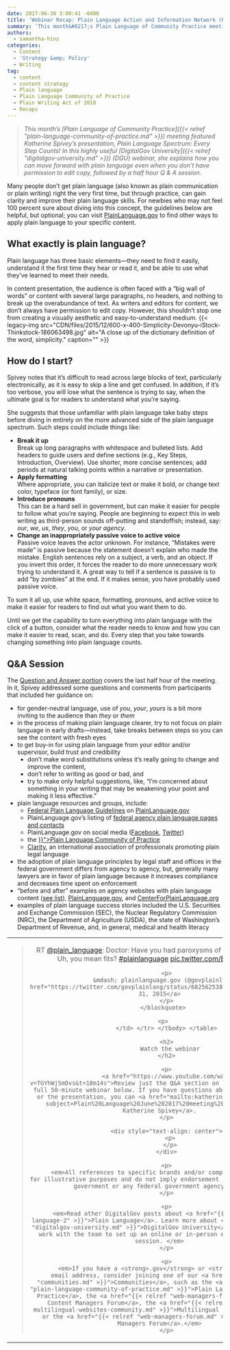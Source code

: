 ```yaml
---
date: 2017-06-30 3:00:41 -0400
title: 'Webinar Recap: Plain Language Action and Information Network (PLAIN) June Meeting'
summary: 'This month&#8217;s Plain Language of Community Practice meeting featured Katherine Spivey&#8217;s presentation, Plain Language Spectrum: Every Step Counts! In this highly useful DigitalGov University (DGU) webinar, she explains how you can move forward with plain language even when you don&#8217;t have permission to edit copy, followed by a half hour Q & A session. Many'
authors:
  - samantha-hinz
categories:
  - Content
  - 'Strategy &amp; Policy'
  - Writing
tag:
  - content
  - content strategy
  - Plain language
  - Plain Language Community of Practice
  - Plain Writing Act of 2010
  - Recaps
---
```


> _This month&#8217;s [Plain Language of Community Practice]({{< relref "plain-language-community-of-practice.md" >}}) meeting featured Katherine Spivey&#8217;s presentation, Plain Language Spectrum: Every Step Counts! In this highly useful [DigitalGov University]({{< relref "digitalgov-university.md" >}}) (DGU) webinar, she explains how you can move forward with plain language even when you don&#8217;t have permission to edit copy, followed by a half hour Q & A session._

Many people don&#8217;t get plain language (also known as plain communication or plain writing) right the very first time, but through practice, can gain clarity and improve their plain language skills. For newbies who may not feel 100 percent sure about diving into this concept, the guidelines below are helpful, but optional; you can visit [PlainLanguage.gov](http://www.plainlanguage.gov/) to find other ways to apply plain language to your specific content.

## What exactly is plain language?

Plain language has three basic elements—they need to find it easily, understand it the first time they hear or read it, and be able to use what they&#8217;ve learned to meet their needs.

In content presentation, the audience is often faced with a &#8220;big wall of words&#8221; or content with several large paragraphs, no headers, and nothing to break up the overabundance of text. As writers and editors for content, we don&#8217;t always have permission to edit copy. However, this shouldn&#8217;t stop one from creating a visually aesthetic and easy-to-understand medium. {{< legacy-img src="CDN/files/2015/12/600-x-400-Simplicity-Devonyu-iStock-Thinkstock-186063498.jpg" alt="A close up of the dictionary definition of the word, simplicity." caption="" >}}

## How do I start?

Spivey notes that it&#8217;s difficult to read across large blocks of text, particularly electronically, as it is easy to skip a line and get confused. In addition, if it&#8217;s too verbose, you will lose what the sentence is trying to say, when the ultimate goal is for readers to understand what you&#8217;re saying.

She suggests that those unfamiliar with plain language take baby steps before diving in entirely on the more advanced side of the plain language spectrum. Such steps could include things like:

<ul style="list-style-type: disc">
  <li>
    <strong>Break it up</strong><br /> Break up long paragraphs with whitespace and bulleted lists. Add headers to guide users and define sections (e.g., Key Steps, Introduction, Overview). Use shorter, more concise sentences; add periods at natural talking points within a narrative or presentation.
  </li>
  <li>
    <strong>Apply formatting</strong><br /> Where appropriate, you can italicize text or make it bold, or change text color, typeface (or font family), or size.
  </li>
  <li>
    <strong>Introduce pronouns</strong><br /> This can be a hard sell in government, but can make it easier for people to follow what you&#8217;re saying. People are beginning to expect this in web writing as third-person sounds off-putting and standoffish; instead, say: <i>our</i>, <i>we</i>, <i>us</i>, <i>they</i>, <i>you</i>, or <i>your agency</i>.
  </li>
  <li>
    <strong>Change an inappropriately passive voice to active voice</strong><br /> Passive voice leaves the actor unknown. For instance, &#8220;Mistakes were made&#8221; is passive because the statement doesn&#8217;t explain who made the mistake. English sentences rely on a subject, a verb, and an object. If you invert this order, it forces the reader to do more unnecessary work trying to understand it. A great way to tell if a sentence is passive is to add &#8220;by zombies&#8221; at the end. If it makes sense, you have probably used passive voice.
  </li>
</ul>

To sum it all up, use white space, formatting, pronouns, and active voice to make it easier for readers to find out what you want them to do.

Until we get the capability to turn everything into plain language with the click of a button, consider what the reader needs to know and how you can make it easier to read, scan, and do. Every step that you take towards changing something into plain language counts.

## Q&A Session

The [Question and Answer portion](https://www.youtube.com/watch?v=TGYhWjSmDvs&t=18m14s) covers the last half hour of the meeting. In it, Spivey addressed some questions and comments from participants that included her guidance on:

<ul style="list-style-type: disc">
  <li>
    for gender-neutral language, use of <em>you</em>, <em>your</em>, <em>yours</em> is a bit more inviting to the audience than <em>they</em> or <em>them</em>
  </li>
  <li>
    in the process of making plain language clearer, try to not focus on plain language in early drafts—instead, take breaks between steps so you can see the content with fresh eyes
  </li>
  <li>
    to get buy-in for using plain language from your editor and/or supervisor, build trust and credibility <ul style="list-style-type: disc">
      <li>
        don’t make word substitutions unless it’s really going to change and improve the content,
      </li>
      <li>
        don’t refer to writing as good or bad, and
      </li>
      <li>
        try to make only helpful suggestions, like, &#8220;I’m concerned about something in your writing that may be weakening your point and making it less effective.&#8221;
      </li>
    </ul>
  </li>

  <li>
    plain language resources and groups, include: <ul>
      <li>
        <a href="http://www.plainlanguage.gov/howto/guidelines/FederalPLGuidelines/">Federal Plain Language Guidelines</a> on <a href="http://www.plainlanguage.gov/">PlainLanguage.gov</a>
      </li>
      <li>
        PlainLanguage.gov&#8217;s listing of <a href="http://www.plainlanguage.gov/plLaw/fedGovt/">federal agency plain language pages and contacts</a>
      </li>
      <li>
        PlainLanguage.gov on social media (<a href="https://www.facebook.com/plainlanguagegov-174397429237337/">Facebook</a>, <a href="https://twitter.com/govplainlang">Twitter</a>)
      </li>
      <li>
        the <a href="{{< relref "plain-language-community-of-practice.md" >}}">Plain Language Community of Practice</a>
      </li>
      <li>
        <a href="http://www.clarity-international.net/">Clarity</a>, an international association of professionals promoting plain legal language
      </li>
    </ul>
  </li>

  <li>
    the adoption of plain language principles by legal staff and offices in the federal government differs from agency to agency, but, generally many lawyers are in favor of plain language because it increases compliance and decreases time spent on enforcement
  </li>
  <li>
    &#8220;before and after&#8221; examples on agency websites with plain language content (<a href="http://www.plainlanguage.gov/plLaw/fedGovt/">see list</a>), <a href="http://www.plainlanguage.gov/">PlainLanguage.gov</a>, and <a href="http://www.centerforplainlanguage.org">CenterForPlainLanguage.org</a>
  </li>
  <li>
    examples of plain language success stories included the U.S. Securities and Exchange Commission (SEC), the Nuclear Regulatory Commission (NRC), the Department of Agriculture (USDA), the state of Washington’s Department of Revenue, and, in general, medical and health literacy
  </li>
</ul>

<table style="border: 0;border-style: hidden;margin-left: auto;margin-right: auto">
  <tr>
    <td style="vertical-align: top;text-align: center">
      <blockquote class="twitter-tweet" data-width="500">
        <p lang="en" dir="ltr">
          RT <a href="https://twitter.com/plain_language">@plain_language</a>: Doctor: Have you had paroxysms of coughing? Patient: Uh, you mean fits? <a href="https://twitter.com/hashtag/plainlanguage?src=hash">#plainlanguage</a> <a href="https://t.co/Byiav6BdGN">pic.twitter.com/Byiav6BdGN</a>
        </p>

        <p>
          &mdash; plainlanguage.gov (@govplainlang) <a href="https://twitter.com/govplainlang/status/682562538849087488">December 31, 2015</a>
        </p>
      </blockquote>

      <p>
        </td> </tr> </tbody> </table>

        <h2>
          Watch the webinar
        </h2>

        <p>
          <a href="https://www.youtube.com/watch?v=TGYhWjSmDvs&t=18m14s">Review just the Q&A section on YouTube</a>, or the full 50-minute webinar below. If you have questions about plain language or the presentation, you can <a href="mailto:katherine.spivey@gsa.gov?subject=Plain%20Language%20June%202017%20meeting%20webinar">email Katherine Spivey</a>.
        </p>

        <div style="text-align: center">
          <p>
          </p>
        </div>

        <p>
          <em>All references to specific brands and/or companies are used only for illustrative purposes and do not imply endorsement by the U.S. federal government or any federal government agency.</em>
        </p>

        <p>
          <em>Read other DigitalGov posts about <a href="{{< link "tag/plain-language-2" >}}">Plain Language</a>. Learn more about <a href="{{< relref "digitalgov-university.md" >}}">DigitalGov University</a> and how you can work with the team to set up an online or in-person event or training session. </em>
        </p>

        <p>
          <em>If you have a <strong>.gov</strong> or <strong>.mil</strong> email address, consider joining one of our <a href="{{< relref "communities.md" >}}">Communities</a>, such as the <a href="{{< relref "plain-language-community-of-practice.md" >}}">Plain Language Community of Practice</a>, the <a href="{{< relref "web-managers-forum.md" >}}">Web Content Managers Forum</a>, the <a href="{{< relref "government-multilingual-websites-community.md" >}}">Multilingual Digital Group</a>, or the <a href="{{< relref "web-managers-forum.md" >}}">Web Content Managers Forum</a>.</em>
        </p>
